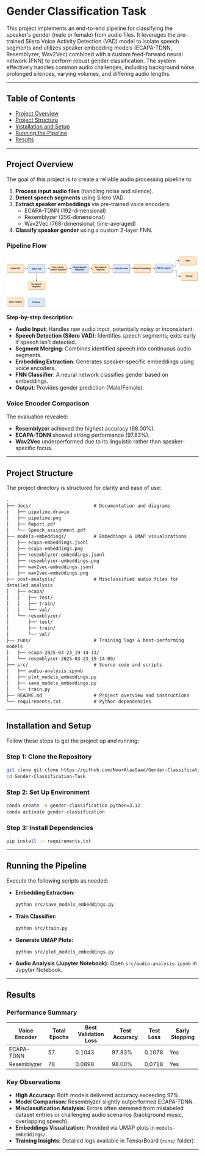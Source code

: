 # Gender Classification Task

This project implements an end-to-end pipeline for classifying the speaker's gender (male or female) from audio files. It leverages the pre-trained Silero Voice Activity Detection (VAD) model to isolate speech segments and utilizes speaker embedding models (ECAPA-TDNN, Resemblyzer, Wav2Vec) combined with a custom feed-forward neural network (FNN) to perform robust gender classification. The system effectively handles common audio challenges, including background noise, prolonged silences, varying volumes, and differing audio lengths.

---

## Table of Contents
- [Project Overview](#project-overview)
- [Project Structure](#project-structure)
- [Installation and Setup](#installation-and-setup)
- [Running the Pipeline](#running-the-pipeline)
- [Results](#results)

---

## Project Overview

The goal of this project is to create a reliable audio processing pipeline to:

1. **Process input audio files** (handling noise and silence).
2. **Detect speech segments** using Silero VAD.
3. **Extract speaker embeddings** via pre-trained voice encoders:
   - ECAPA-TDNN (192-dimensional)
   - Resemblyzer (256-dimensional)
   - Wav2Vec (768-dimensional, time-averaged)
4. **Classify speaker gender** using a custom 2-layer FNN.

### Pipeline Flow

![Pipeline Diagram](docs/pipeline.png)

**Step-by-step description:**
- **Audio Input**: Handles raw audio input, potentially noisy or inconsistent.
- **Speech Detection (Silero VAD)**: Identifies speech segments; exits early if speech isn't detected.
- **Segment Merging**: Combines identified speech into continuous audio segments.
- **Embedding Extraction**: Generates speaker-specific embeddings using voice encoders.
- **FNN Classifier**: A neural network classifies gender based on embeddings.
- **Output**: Provides gender prediction (Male/Female).

### Voice Encoder Comparison

The evaluation revealed:
- **Resemblyzer** achieved the highest accuracy (98.00%).
- **ECAPA-TDNN** showed strong performance (97.83%).
- **Wav2Vec** underperformed due to its linguistic rather than speaker-specific focus.

---

## Project Structure

The project directory is structured for clarity and ease of use:

```
.
├── docs/                       # Documentation and diagrams
│   ├── pipeline.drawio
│   ├── pipeline.png
│   ├── Report.pdf
│   └── Speech_assignment.pdf
├── models-embeddings/          # Embeddings & UMAP visualizations
│   ├── ecapa-embeddings.jsonl
│   ├── ecapa-embeddings.png
│   ├── resemblyzer-embeddings.jsonl
│   ├── resemblyzer-embeddings.png
│   ├── wav2vec-embeddings.jsonl
│   ├── wav2vec-embeddings.png
├── post-analysis/              # Misclassified audio files for detailed analysis
│   ├── ecapa/
│   │   ├── test/
│   │   ├── train/
│   │   └── val/
│   └── resemblyzer/
│       ├── test/
│       ├── train/
│       └── val/
├── runs/                       # Training logs & best-performing models
│   ├── ecapa-2025-03-23_19-14-13/
│   └── resemblyzer-2025-03-23_19-14-09/
├── src/                        # Source code and scripts
│   ├── audio-analysis.ipynb
│   ├── plot_models_embeddings.py
│   ├── save_models_embeddings.py
│   └── train.py
├── README.md                   # Project overview and instructions
└── requirements.txt            # Python dependencies
```

---

## Installation and Setup

Follow these steps to get the project up and running:

### Step 1: Clone the Repository

```bash
git clone git clone https://github.com/NoorAlaaSaad/Gender-Classification-Task.git
cd Gender-Classification-Task
```

### Step 2: Set Up Environment

```bash
conda create -n gender-classification python=3.12
conda activate gender-classification
```

### Step 3: Install Dependencies

```bash
pip install -r requirements.txt
```

---

## Running the Pipeline

Execute the following scripts as needed:

- **Embedding Extraction:**
  ```bash
  python src/save_models_embeddings.py
  ```

- **Train Classifier:**
  ```bash
  python src/train.py
  ```

- **Generate UMAP Plots:**
  ```bash
  python src/plot_models_embeddings.py
  ```

- **Audio Analysis (Jupyter Notebook):**
  Open `src/audio-analysis.ipynb` in Jupyter Notebook.

---

## Results

### Performance Summary

| Voice Encoder | Total Epochs | Best Validation Loss | Test Accuracy | Test Loss | Early Stopping |
|---------------|--------------|----------------------|---------------|-----------|----------------|
| ECAPA-TDNN    | 57           | 0.1043               | 97.83%        | 0.1078    | Yes            |
| Resemblyzer   | 78           | 0.0898               | 98.00%        | 0.0718    | Yes            |

### Key Observations

- **High Accuracy:** Both models delivered accuracy exceeding 97%.
- **Model Comparison:** Resemblyzer slightly outperformed ECAPA-TDNN.
- **Misclassification Analysis:** Errors often stemmed from mislabeled dataset entries or challenging audio scenarios (background music, overlapping speech).
- **Embeddings Visualization:** Provided via UMAP plots in `models-embeddings/`.
- **Training Insights:** Detailed logs available in TensorBoard (`runs/` folder).

---


